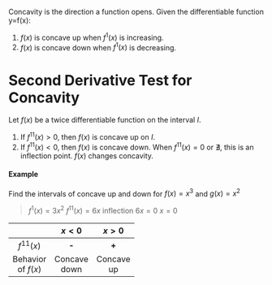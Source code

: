 Concavity is the direction a function opens.
Given the differentiable function y=f(x):
1. $f(x)$ is concave up when $f^1(x)$ is increasing.
2. $f(x)$ is concave down when $f^1(x)$ is decreasing.
# Second Derivative Test for Concavity
Let $f(x)$ be a twice differentiable function on the interval $I$.
1. If $f^{11}(x)>0$, then $f(x)$ is concave up on $I$.
2. If $f^{11}(x)<0$, then $f(x)$ is concave down.
When $f^{11}(x)=0$ or $\nexists$, this is an inflection point. $f(x)$ changes concavity.
#### Example
Find the intervals of concave up and down for $f(x)=x^3$ and $g(x)=x^2$
> $f^1(x)=3x^2$
> $f^{11}(x)=6x$
> inflection
> $6x=0$
> $x=0$

|                       |      $x<0$      |     $x>0$     |
|:---------------------:|:---------------:|:-------------:|
|      $f^{11}(x)$      |      **-**      |     **+**     |
| Behavior<br>of $f(x)$ | Concave<br>down | Concave<br>up |
